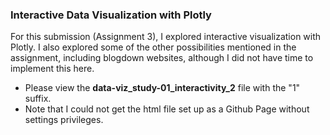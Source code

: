 ### Interactive Data Visualization with Plotly

For this submission (Assignment 3), I explored interactive visualization with Plotly. I also explored some of the other possibilities mentioned in the assignment, including blogdown websites, although I did not have time to implement this here.

* Please view the **data-viz_study-01_interactivity_2** file with the "1" suffix. 
* Note that I could not get the html file set up as a Github Page without settings privileges.


